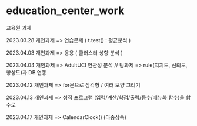 # education_center_work
교육원 과제

2023.03.28 개인과제 => 연습문제 ( t.test() : 평균분석 )

2023.04.03 개인과제 => 응용 ( 클러스터 성향 분석 )

2023.04.04 개인과제 => AdultUCI 연관성 분석 // 팀과제  => rule(지지도, 신뢰도, 향상도)과 DB 연동

2023.04.12 개인과제 => for문으로 삼각형 / 여러 모양 그리기

2023.04.13 개인과제 => 성적 프로그램 (입력/계산/학점/출력/등수/메뉴화 함수)을 함수로

2023.04.17 개인과제 => CalendarClock() (다중상속)
